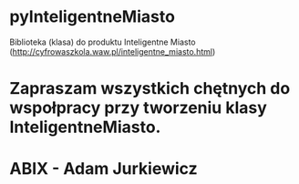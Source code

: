 # pyInteligentneMiasto
Biblioteka (klasa) do produktu Inteligentne Miasto (http://cyfrowaszkola.waw.pl/inteligentne_miasto.html)
#
# Zapraszam wszystkich chętnych do wspołpracy przy tworzeniu klasy InteligentneMiasto.
#
# ABIX - Adam Jurkiewicz
